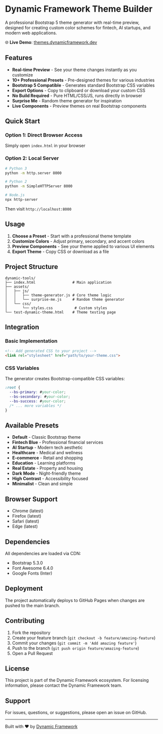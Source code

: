 # Dynamic Framework Theme Builder

A professional Bootstrap 5 theme generator with real-time preview, designed for creating custom color schemes for fintech, AI startups, and modern web applications.

🌐 **Live Demo**: [themes.dynamicframework.dev](https://themes.dynamicframework.dev/)

## Features

- **Real-time Preview** - See your theme changes instantly as you customize
- **10+ Professional Presets** - Pre-designed themes for various industries
- **Bootstrap 5 Compatible** - Generates standard Bootstrap CSS variables
- **Export Options** - Copy to clipboard or download your custom CSS
- **No Build Required** - Pure HTML/CSS/JS, runs directly in browser
- **Surprise Me** - Random theme generator for inspiration
- **Live Components** - Preview themes on real Bootstrap components

## Quick Start

### Option 1: Direct Browser Access
Simply open `index.html` in your browser

### Option 2: Local Server
```bash
# Python 3
python -m http.server 8000

# Python 2
python -m SimpleHTTPServer 8000

# Node.js
npx http-server
```

Then visit `http://localhost:8000`

## Usage

1. **Choose a Preset** - Start with a professional theme template
2. **Customize Colors** - Adjust primary, secondary, and accent colors
3. **Preview Components** - See your theme applied to various UI elements
4. **Export Theme** - Copy CSS or download as a file

## Project Structure

```
dynamic-tools/
├── index.html                 # Main application
├── assets/
│   ├── js/
│   │   ├── theme-generator.js # Core theme logic
│   │   └── surprise-me.js     # Random theme generator
│   └── css/
│       └── styles.css          # Custom styles
└── test-dynamic-theme.html    # Theme testing page
```

## Integration

### Basic Implementation
```html
<!-- Add generated CSS to your project -->
<link rel="stylesheet" href="path/to/your-theme.css">
```

### CSS Variables
The generator creates Bootstrap-compatible CSS variables:
```css
:root {
  --bs-primary: #your-color;
  --bs-secondary: #your-color;
  --bs-success: #your-color;
  /* ... more variables */
}
```

## Available Presets

- **Default** - Classic Bootstrap theme
- **Fintech Blue** - Professional financial services
- **AI Startup** - Modern tech aesthetic
- **Healthcare** - Medical and wellness
- **E-commerce** - Retail and shopping
- **Education** - Learning platforms
- **Real Estate** - Property and housing
- **Dark Mode** - Night-friendly theme
- **High Contrast** - Accessibility focused
- **Minimalist** - Clean and simple

## Browser Support

- Chrome (latest)
- Firefox (latest)
- Safari (latest)
- Edge (latest)

## Dependencies

All dependencies are loaded via CDN:
- Bootstrap 5.3.0
- Font Awesome 6.4.0
- Google Fonts (Inter)

## Deployment

The project automatically deploys to GitHub Pages when changes are pushed to the main branch.

## Contributing

1. Fork the repository
2. Create your feature branch (`git checkout -b feature/amazing-feature`)
3. Commit your changes (`git commit -m 'Add amazing feature'`)
4. Push to the branch (`git push origin feature/amazing-feature`)
5. Open a Pull Request

## License

This project is part of the Dynamic Framework ecosystem. For licensing information, please contact the Dynamic Framework team.

## Support

For issues, questions, or suggestions, please open an issue on GitHub.

---

Built with ❤️ by [Dynamic Framework](https://dynamicframework.dev)
